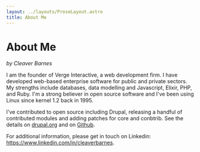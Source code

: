 ```yaml
---
layout: ../layouts/ProseLayout.astro
title: About Me
---
```


# About Me

_by Cleaver Barnes_

I am the founder of Verge Interactive, a web development firm. I have developed web-based enterprise software for public and private sectors. My strengths include databases, data modelling and Javascript, Elixir, PHP, and Ruby. I'm a strong believer in open source software and I've been using Linux since kernel 1.2 back in 1995.

I've contributed to open source including Drupal, releasing a handful of contributed modules and adding patches for core and conbtrib. See the details on [drupal.org](http://drupal.org/user/141272) and on [Github](https://github.com/cleaver).

For additional information, please get in touch on Linkedin: https://www.linkedin.com/in/cleaverbarnes.
